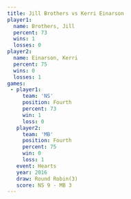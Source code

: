 ```yaml
---
title: Jill Brothers vs Kerri Einarson
player1:               
  name: Brothers, Jill 
  percent: 73          
  wins: 1              
  losses: 0            
player2:               
  name: Einarson, Kerri
  percent: 75          
  wins: 0              
  losses: 1            
games:
 - player1:          
     team: 'NS'      
     position: Fourth
     percent: 73     
     win: 1          
     loss: 0         
   player2:          
     team: 'MB'      
     position: Fourth
     percent: 75     
     win: 0          
     loss: 1         
   event: Hearts       
   year: 2016          
   draw: Round Robin(3)
   score: NS 9 - MB 3  
---
```

